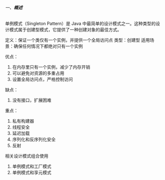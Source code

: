 ###### 一、**概述**

单例模式（Singleton Pattern）是 Java 中最简单的设计模式之一。这种类型的设计模式属于创建型模式，它提供了一种创建对象的最佳方式。

定义：保证一个类仅有一个实例，并提供一个全局访问点
类型：创建型
适用场景：确保任何情况下都绝对只有一个实例

优点：
 1. 在内存里只有一个实例，减少了内存开销 
 2. 可以避免对资源的多重占用
 3. 设置全局访问点，严格控制访问

缺点：
 1. 没有接口，扩展困难

重点：
 1. 私有构建器
 2. 线程安全
 3. 延迟加载
 4. 序列化和反序列化安全
 5. 反射

相关设计模式组合使用
 1. 单例模式和工厂模式
 2. 单例模式和享元模式

